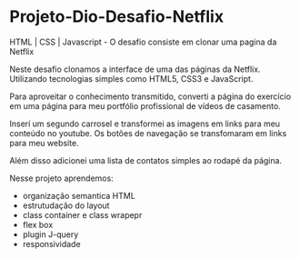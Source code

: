 # Projeto-Dio-Desafio-Netflix
HTML | CSS | Javascript  - O desafio consiste em clonar uma pagina da Netflix

Neste desafio clonamos a interface de uma das páginas da Netflix. Utilizando tecnologias simples como HTML5, CSS3 e JavaScript. 

Para aproveitar o conhecimento transmitido, converti a página do exercício em uma página para meu portfólio profissional de vídeos de casamento.

Inserí um segundo carrosel e transformei as imagens em links para meu conteúdo no youtube. Os botões de navegação se transfomaram em links para meu website.

Além disso adicionei uma lista de contatos simples ao rodapé da página.

Nesse projeto aprendemos:
- organização semantica HTML
- estrutudação do layout
- class container e class wrapepr
- flex box
- plugin J-query
- responsividade
